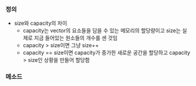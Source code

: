### 정의
* size와 capacity의 차이
  * capacity는 vector의 요소들을 담을 수 있는 메모리의 할당량이고 size는 실제로 지금 들어있는 원소들의 개수를 센 것임
  * capacity > size이면 그냥 size++
  * capacity == size이면 capacity가 증가한 새로운 공간을 할당하고 capacity > size인 상황을 만들어 할당함 

### 메소드
